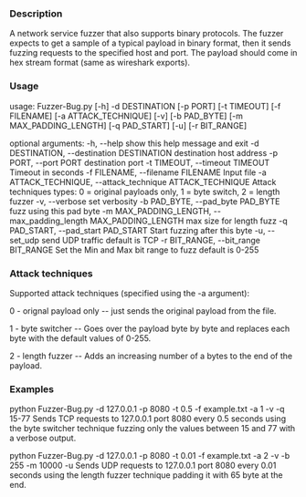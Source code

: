 ### Description
A network service fuzzer that also supports binary protocols.
The fuzzer expects to get a sample of a typical payload in binary format, then it sends fuzzing requests 
to the specified host and port.
The payload should come in hex stream format (same as wireshark exports).

### Usage
usage: Fuzzer-Bug.py [-h] -d DESTINATION [-p PORT] [-t TIMEOUT] [-f FILENAME]
                     [-a ATTACK_TECHNIQUE] [-v] [-b PAD_BYTE]
                     [-m MAX_PADDING_LENGTH] [-q PAD_START] [-u]
                     [-r BIT_RANGE]
                     
optional arguments:
  -h, --help            show this help message and exit
  -d DESTINATION, --destination DESTINATION
                        destination host address
  -p PORT, --port PORT  destination port
  -t TIMEOUT, --timeout TIMEOUT
                        Timeout in seconds
  -f FILENAME, --filename FILENAME
                        Input file
  -a ATTACK_TECHNIQUE, --attack_technique ATTACK_TECHNIQUE
                        Attack techniques types: 0 = original payloads only, 1
                        = byte switch, 2 = length fuzzer
  -v, --verbose         set verbosity
  -b PAD_BYTE, --pad_byte PAD_BYTE
                        fuzz using this pad byte
  -m MAX_PADDING_LENGTH, --max_padding_length MAX_PADDING_LENGTH
                        max size for length fuzz
  -q PAD_START, --pad_start PAD_START
                        Start fuzzing after this byte
  -u, --set_udp         send UDP traffic default is TCP
  -r BIT_RANGE, --bit_range BIT_RANGE
                        Set the Min and Max bit range to fuzz default is 0-255


### Attack techniques
Supported attack techniques (specified using the -a argument):

0 - orignal payload only -- just sends the original payload from the file.

1 - byte switcher -- Goes over the payload byte by byte and replaces each byte with the default values of 0-255.

2 - length fuzzer -- Adds an increasing number of a bytes to the end of the payload.


### Examples
python Fuzzer-Bug.py -d 127.0.0.1 -p 8080 -t 0.5 -f example.txt -a 1 -v -q 15-77
Sends TCP requests to 127.0.0.1 port 8080 every 0.5 seconds using the byte switcher technique fuzzing only the values between 15 and 77 with a verbose output.

python Fuzzer-Bug.py -d 127.0.0.1 -p 8080 -t 0.01 -f example.txt -a 2 -v -b 255 -m 10000 -u
Sends UDP requests to 127.0.0.1 port 8080 every 0.01 seconds using the length fuzzer technique padding it with 65 byte at the end.

